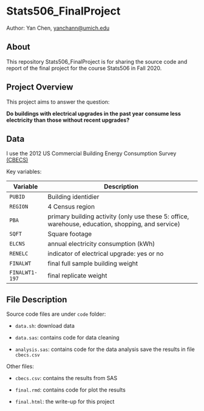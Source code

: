 # Stats506_FinalProject
Author: Yan Chen, yanchann@umich.edu

## About 

This repository Stats506_FinalProject is for sharing the source code and report of the final project for the course Stats506 in Fall 2020.

## Project  Overview

This project aims to answer the question: 

**Do buildings with electrical upgrades in the past year consume less electricity than those without recent upgrades?**

## Data

I use the 2012 US Commercial Building Energy Consumption Survey [(CBECS)](https://www.eia.gov/consumption/commercial/data/2012/index.php?view=microdata)

Key variables: 

|  Variable               | Description                                         |
| ----------------------- | ----------------------------------------------------|
| `PUBID` | Building identidier                  |
|`REGION`        | 4 Census region                                |
|`PBA`          | primary building activity (only use these 5: office, warehouse, education, shopping, and service)                    |
|`SQFT`          | Square footage |
|`ELCNS` | annual electricity consumption (kWh)  |
|`RENELC`   | indicator of electrical upgrade: yes or no |
|`FINALWT`| final full sample building weight |
|`FINALWT1-197`| final replicate weight |

## File Description

Source code files are under `code` folder:

- `data.sh`: download data

- `data.sas`: contains code for data cleaning

- `analysis.sas`: contains code for the data analysis save the results in file `cbecs.csv`

Other files:

- `cbecs.csv`: contains the results from SAS

- `final.rmd`: contains code for plot the results

- `final.html`: the write-up for this project



